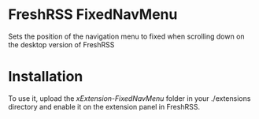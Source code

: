 # FreshRSS FixedNavMenu
Sets the position of the navigation menu to fixed when scrolling down on the desktop version of FreshRSS

# Installation
To use it, upload the *xExtension-FixedNavMenu* folder in your ./extensions directory and enable it on the extension panel in FreshRSS.